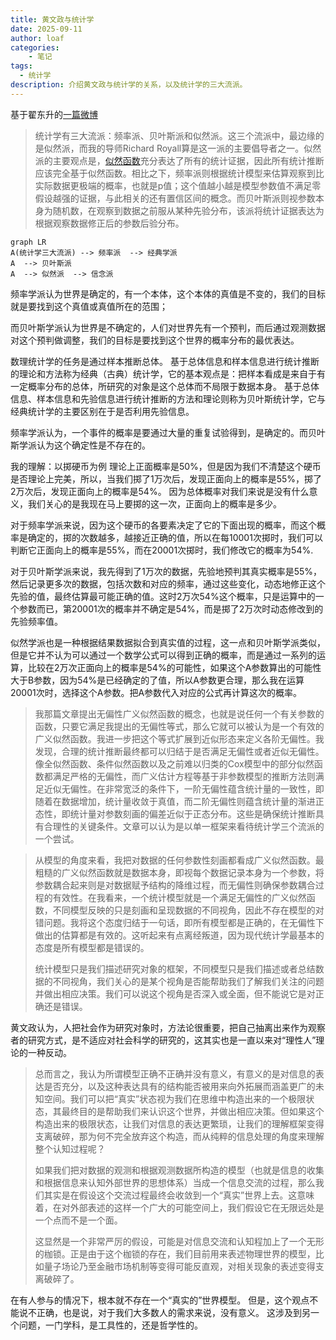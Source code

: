 ```yaml
---
title: 黄文政与统计学
date: 2025-09-11
author: loaf
categories:
    - 笔记
tags:
  - 统计学
description: 介绍黄文政与统计学的关系，以及统计学的三大流派。
---
```


<!-- more -->

基于翟东升的[一篇微博](https://weibo.com/7452092375/LfoKfFlTb?from=page_1005057452092375_profile&wvr=6&mod=weibotime&type=comment)

>统计学有三大流派：频率派、贝叶斯派和似然派。这三个流派中，最边缘的是似然派，而我的导师Richard Royall算是这一派的主要倡导者之一。似然派的主要观点是，[似然函数](:/0713776370ea48cca9fa25b238cb5f25)充分表达了所有的统计证据，因此所有统计推断应该完全基于似然函数。相比之下，频率派则根据统计模型来估算观察到比实际数据更极端的概率，也就是p值；这个值越小越是模型参数值不满足零假设越强的证据，与此相关的还有置信区间的概念。而贝叶斯派则视参数本身为随机数，在观察到数据之前服从某种先验分布，该派将统计证据表达为根据观察数据修正后的参数后验分布。

```mermaid
graph LR
A(统计学三大流派) --> 频率派  --> 经典学派
A  --> 贝叶斯派
A  --> 似然派  --> 信念派

```

频率学派认为世界是确定的，有一个本体，这个本体的真值是不变的，我们的目标就是要找到这个真值或真值所在的范围；

而贝叶斯学派认为世界是不确定的，人们对世界先有一个预判，而后通过观测数据对这个预判做调整，我们的目标是要找到这个世界的概率分布的最优表达。

数理统计学的任务是通过样本推断总体。
基于总体信息和样本信息进行统计推断的理论和方法称为经典（古典）统计学，它的基本观点是：把样本看成是来自于有一定概率分布的总体，所研究的对象是这个总体而不局限于数据本身。
基于总体信息、样本信息和先验信息进行统计推断的方法和理论则称为贝叶斯统计学，它与经典统计学的主要区别在于是否利用先验信息。

频率学派认为，一个事件的概率是要通过大量的重复试验得到，是确定的。而贝叶斯学派认为这个确定性是不存在的。

我的理解：以掷硬币为例
理论上正面概率是50%，但是因为我们不清楚这个硬币是否理论上完美，所以，当我们掷了1万次后，发现正面向上的概率是55%，掷了2万次后，发现正面向上的概率是54%。
因为总体概率对我们来说是没有什么意义，我们关心的是我现在马上要掷的这一次，正面向上的概率是多少。

对于频率学派来说，因为这个硬币的各要素决定了它的下面出现的概率，而这个概率是确定的，掷的次数越多，越接近正确的值，所以在每10001次掷时，我们可以判断它正面向上的概率是55%，而在20001次掷时，我们修改它的概率为54%.

对于贝叶斯学派来说，我先得到了1万次的数据，先验地预判其真实概率是55%，然后记录更多次的数据，包括次数和对应的频率，通过这些变化，动态地修正这个先验的值，最终估算最可能正确的值。这时2万次54%这个概率，只是运算中的一个参数而已，第20001次的概率并不确定是54%，而是掷了2万次时动态修改到的先验频率值。

似然学派也是一种根据结果数据拟合到真实值的过程，这一点和贝叶斯学派类似，但是它并不认为可以通过一个数学公式可以得到正确的概率，而是通过一系列的运算，比较在2万次正面向上的概率是54%的可能性，如果这个A参数算出的可能性大于B参数，因为54%是已经确定的了值，所以A参数更合理，那么我在运算20001次时，选择这个A参数。把A参数代入对应的公式再计算这次的概率。

>我那篇文章提出无偏性广义似然函数的概念，也就是说任何一个有关参数的函数，只要它满足我提出的无偏性等式，那么它就可以被认为是一个有效的广义似然函数。我进一步把这个等式扩展到近似形态来定义各阶无偏性。我发现，合理的统计推断最终都可以归结于是否满足无偏性或者近似无偏性。像全似然函数、条件似然函数以及之前难以归类的Cox模型中的部分似然函数都满足严格的无偏性，而广义估计方程等基于非参数模型的推断方法则满足近似无偏性。在非常宽泛的条件下，一阶无偏性蕴含统计量的一致性，即随着在数据增加，统计量收敛于真值，而二阶无偏性则蕴含统计量的渐进正态性，即统计量对参数刻画的偏差近似于正态分布。这些是确保统计推断具有合理性的关键条件。文章可以认为是以单一框架来看待统计学三个流派的一个尝试。

>从模型的角度来看，我把对数据的任何参数性刻画都看成广义似然函数。最粗糙的广义似然函数就是数据本身，即视每个数据记录本身为一个参数，将参数耦合起来则是对数据赋予结构的降维过程，而无偏性则确保参数耦合过程的有效性。在我看来，一个统计模型就是一个满足无偏性的广义似然函数，不同模型反映的只是刻画和呈现数据的不同视角，因此不存在模型的对错问题。我将这个态度归结于一句话，即所有模型都是正确的，在无偏性下做出的估算都是有效的。这听起来有点离经叛道，因为现代统计学最基本的态度是所有模型都是错误的。
>
>统计模型只是我们描述研究对象的框架，不同模型只是我们描述或者总结数据的不同视角，我们关心的是某个视角是否能帮助我们了解我们关注的问题并做出相应决策。我们可以说这个视角是否深入或全面，但不能说它是对正确还是错误。

黄文政认为，人把社会作为研究对象时，方法论很重要，把自己抽离出来作为观察者的研究方式，是不适应对社会科学的研究的，这其实也是一直以来对“理性人”理论的一种反动。

>总而言之，我认为所谓模型正确不正确并没有意义，有意义的是对信息的表达是否充分，以及这种表达具有的结构能否被用来向外拓展而涵盖更广的未知空间。我们可以把“真实”状态视为我们在思维中构造出来的一个极限状态，其最终目的是帮助我们来认识这个世界，并做出相应决策。但如果这个构造出来的极限状态，让我们对信息的表达更繁琐，让我们的理解框架变得支离破碎，那为何不完全放弃这个构造，而从纯粹的信息处理的角度来理解整个认知过程呢？
>
>如果我们把对数据的观测和根据观测数据所构造的模型（也就是信息的收集和根据信息来认知外部世界的思想体系）当成一个信息交流的过程，那么我们其实是在假设这个交流过程最终会收敛到一个“真实”世界上去。这意味着，在对外部表述的这样一个广大的可能空间上，我们假设它在无限远处是一个点而不是一个面。
>
>这显然是一个非常严厉的假设，可能是对信息交流和认知程加上了一个无形的枷锁。正是由于这个枷锁的存在，我们目前用来表述物理世界的模型，比如量子场论乃至金融市场机制等变得可能反直观，对相关现象的表述变得支离破碎了。

在有人参与的情况下，根本就不存在一个“真实的”世界模型。
但是，这个观点不能说不正确，也是说，对于我们大多数人的需求来说，没有意义。
这涉及到另一个问题，一门学科，是工具性的，还是哲学性的。
